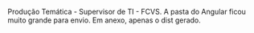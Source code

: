 Produção Temática - Supervisor de TI - FCVS.
A pasta do Angular ficou muito grande para envio. Em anexo, apenas o dist gerado.
